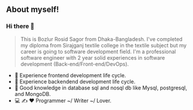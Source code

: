 ## About myself!
### Hi there 👋
> This is Bozlur Rosid Sagor from Dhaka-Bangladesh. I've completed my diploma from Sirajganj textile college in the textile subject but my career is going to  software development field. I'm a professional software engineer with 2 year solid experiences in software development (Back-end/Front-end/DevOps).

- 🔭 Experience frontend development life cycle.
- 🌱 Experience backendend development life cycle.
- 👯 Good knowledge in database sql and nosql db like Mysql, postgresql, and MongoDB.
- 💻  ✍️  ❤️  Programmer ~/ Writer ~/ Lover.
